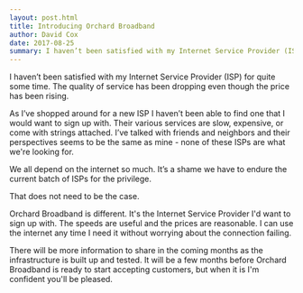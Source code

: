 ```yaml
---
layout: post.html
title: Introducing Orchard Broadband
author: David Cox
date: 2017-08-25
summary: I haven’t been satisfied with my Internet Service Provider (ISP) for quite some time now. The quality of service has been dropping even though the price has been rising.
---
```


I haven’t been satisfied with my Internet Service Provider (ISP) for quite some time. The quality of service has been dropping even though the price has been rising.

As I’ve shopped around for a new ISP I haven’t been able to find one that I would want to sign up with. Their various services are slow, expensive, or come with strings attached. I’ve talked with friends and neighbors and their perspectives seems to be the same as mine - none of these ISPs are what we're looking for.

We all depend on the internet so much. It’s a shame we have to endure the current batch of ISPs for the privilege.

That does not need to be the case.

Orchard Broadband is different. It's the Internet Service Provider I'd want to sign up with. The speeds are useful and the prices are reasonable. I can use the internet any time I need it without worrying about the connection failing.

There will be more information to share in the coming months as the infrastructure is built up and tested. It will be a few months before Orchard Broadband is ready to start accepting customers, but when it is I'm confident you'll be pleased.
